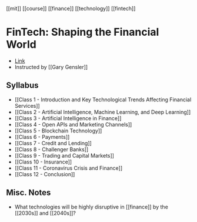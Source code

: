 [[mit]] [[course]] [[finance]] [[technology]] [[fintech]]

# FinTech: Shaping the Financial World
- [Link](https://ocw.mit.edu/courses/15-s08-fintech-shaping-the-financial-world-spring-2020/)
- Instructed by [[Gary Gensler]]

## Syllabus
- [[Class 1 - Introduction and Key Technological Trends Affecting Financial Services]]
- [[Class 2 - Artificial Intelligence, Machine Learning, and Deep Learning]]
- [[Class 3 - Artificial Intelligence in Finance]]
- [[Class 4 - Open APIs and Marketing Channels]]
- [[Class 5 - Blockchain Technology]]
- [[Class 6 - Payments]]
- [[Class 7 - Credit and Lending]]
- [[Class 8 - Challenger Banks]]
- [[Class 9 - Trading and Capital Markets]]
- [[Class 10 - Insurance]]
- [[Class 11 - Coronavirus Crisis and Finance]]
- [[Class 12 - Conclusion]]

## Misc. Notes
- What technologies will be highly disruptive in [[finance]] by the [[2030s]] and [[2040s]]?